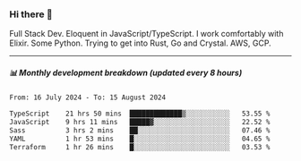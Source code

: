 ### Hi there 👋

Full Stack Dev. Eloquent in JavaScript/TypeScript. I work comfortably with Elixir. Some Python. Trying to get into Rust, Go and Crystal. AWS, GCP.

***

##### 📊 Monthly development breakdown (updated every 8 hours)

<!--START_SECTION:waka-->

```txt
From: 16 July 2024 - To: 15 August 2024

TypeScript    21 hrs 50 mins  █████████████▒░░░░░░░░░░░   53.55 %
JavaScript    9 hrs 11 mins   █████▓░░░░░░░░░░░░░░░░░░░   22.52 %
Sass          3 hrs 2 mins    ██░░░░░░░░░░░░░░░░░░░░░░░   07.46 %
YAML          1 hr 53 mins    █░░░░░░░░░░░░░░░░░░░░░░░░   04.65 %
Terraform     1 hr 26 mins    █░░░░░░░░░░░░░░░░░░░░░░░░   03.53 %
```

<!--END_SECTION:waka-->
